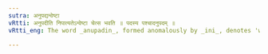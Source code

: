 ```yaml
---
sutra: अनुपद्यन्वेष्टा
vRtti: अनुपदीति निपात्यतेऽन्वेष्टा चेत्स भवति ॥ पदस्य पश्चादनुपदम् ॥
vRtti_eng: The word _anupadin_, formed anomalously by _ini_, denotes 'who goes after, who searches'.

---
```


